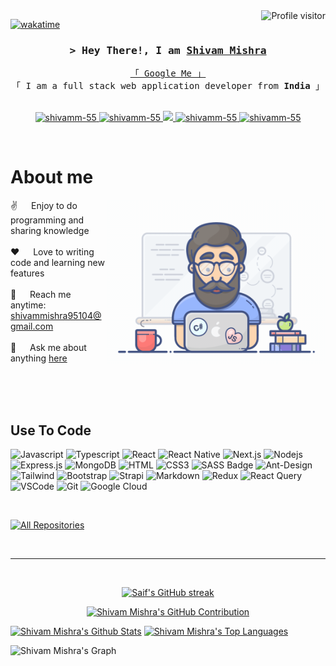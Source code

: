 <a href="https://komarev.com/ghpvc/?username=shivamm-55">
  <img align="right" src="https://komarev.com/ghpvc/?username=shivamm-55&label=Visitors&color=0e75b6&style=flat" alt="Profile visitor" />
</a>

<!-- -->
[![wakatime](https://wakatime.com/badge/user/018ddbb1-982e-4cb5-a4fc-484eeb4fda6f.svg)](https://wakatime.com/@018ddbb1-982e-4cb5-a4fc-484eeb4fda6f) 

<!-- Intro  -->
<h3 align="center">
        <samp>&gt; Hey There!, I am
                <b><a target="_blank" href="https://shivamm-55.com">Shivam Mishra</a></b>
        </samp>
</h3>


<p align="center"> 
  <samp>
    <a href="https://www.google.com/search?q=Shivam+Mishra">「 Google Me 」</a>
    <br>
    「 I am a full stack web application developer from <b>India</b> 」
    <br>
    <br>
  </samp>
</p>

<p align="center">
 <a href="https://shivamm-55.com" target="blank">
  <img src="https://img.shields.io/badge/Website-DC143C?style=for-the-badge&logo=medium&logoColor=white" alt="shivamm-55" />
 </a>
 <a href="https://linkedin.com/in/shivam-mishra-x444" target="_blank">
  <img src="https://img.shields.io/badge/LinkedIn-0077B5?style=for-the-badge&logo=linkedin&logoColor=white" alt="shivamm-55"/>
 </a>
 <!-- <a href="https://dev.to/shivamm-55" target="_blank">
  <img src="https://img.shields.io/badge/dev.to-0A0A0A?style=for-the-badge&logo=dev.to&logoColor=white" alt="shivamm-55" />
 </a> -->
 <a href="https://twitter.com/Mr_shiv_444" target="_blank">
  <img src="https://img.shields.io/badge/Twitter-1DA1F2?style=for-the-badge&logo=twitter&logoColor=white" />
 </a>
 <a href="https://instagram.com/shivx_444" target="_blank">
  <img src="https://img.shields.io/badge/Instagram-fe4164?style=for-the-badge&logo=instagram&logoColor=white" alt="shivamm-55" />
 </a> 
 <a href="https://www.facebook.com/profile.php?id=100011315556677" target="_blank">
  <img src="https://img.shields.io/badge/Facebook-20BEFF?&style=for-the-badge&logo=facebook&logoColor=white" alt="shivamm-55"  />
  </a> 
</p>
<br />

<!-- About Section -->
 # About me
 
<p>
 <img align="right" width="350" src="/assets/programmer.gif" alt="Coding gif" />
  
 ✌️ &emsp; Enjoy to do programming and sharing knowledge <br/><br/>
 ❤️ &emsp; Love to writing code and learning new features<br/><br/>
 📧 &emsp; Reach me anytime: shivammishra95104@gmail.com<br/><br/>
 💬 &emsp; Ask me about anything [here](https://github.com/shivamm-55/shivamm-55/issues)

</p>

<br/>
<br/>
<br/>

## Use To Code

![Javascript](https://img.shields.io/badge/Javascript-F0DB4F?style=for-the-badge&labelColor=black&logo=javascript&logoColor=F0DB4F)
![Typescript](https://img.shields.io/badge/Typescript-007acc?style=for-the-badge&labelColor=black&logo=typescript&logoColor=007acc)
![React](https://img.shields.io/badge/-React-61DBFB?style=for-the-badge&labelColor=black&logo=react&logoColor=61DBFB)
![React Native](https://img.shields.io/badge/React_Native-20232A?style=for-the-badge&logo=react&logoColor=61DAFB)
![Next.js](https://img.shields.io/badge/next.js-000000?style=for-the-badge&logo=nextdotjs&logoColor=white)
![Nodejs](https://img.shields.io/badge/Nodejs-3C873A?style=for-the-badge&labelColor=black&logo=node.js&logoColor=3C873A)
![Express.js](https://img.shields.io/badge/Express.js-000000?style=for-the-badge&logo=express&logoColor=white)
![MongoDB](https://img.shields.io/badge/MongoDB-4EA94B?style=for-the-badge&logo=mongodb&logoColor=white)
![HTML](https://img.shields.io/badge/HTML5-E34F26?style=for-the-badge&logo=html5&logoColor=white)
![CSS3](https://img.shields.io/badge/CSS3-1572B6?style=for-the-badge&logo=css3&logoColor=white)
![SASS Badge](https://img.shields.io/badge/Sass-CC6699?style=for-the-badge&logo=sass&logoColor=white)
![Ant-Design](https://img.shields.io/badge/AntDesign-0170FE?style=for-the-badge&logo=antdesign&logoColor=white)
![Tailwind](https://img.shields.io/badge/Tailwind_CSS-092749?style=for-the-badge&logo=tailwindcss&logoColor=06B6D4&labelColor=000000)
![Bootstrap](https://img.shields.io/badge/Bootstrap-563D7C?style=for-the-badge&logo=bootstrap&logoColor=white)
![Strapi](https://img.shields.io/badge/strapi-2E7EEA?style=for-the-badge&logo=strapi&logoColor=white)
![Markdown](https://img.shields.io/badge/Markdown-000000?style=for-the-badge&logo=markdown&logoColor=white)
![Redux](https://img.shields.io/badge/Redux-593D88?style=for-the-badge&logo=redux&logoColor=white)
![React Query](https://img.shields.io/badge/-React_Query-FF4154?style=for-the-badge&logo=react%20query&logoColor=white)
![VSCode](https://img.shields.io/badge/Visual_Studio-0078d7?style=for-the-badge&logo=visual%20studio&logoColor=white)
![Git](https://img.shields.io/badge/Git-F05032?style=for-the-badge&logo=git&logoColor=white)
![Google Cloud](https://img.shields.io/badge/Google_Cloud-4285F4?style=for-the-badge&logo=google-cloud&logoColor=white)

<br/>
<!--
## Top Open Source -
[![iTasks](https://github-readme-stats.vercel.app/api/pin/?username=shivamm-55&repo=itasks&border_color=7F3FBF&bg_color=0D1117&title_color=C9D1D9&text_color=8B949E&icon_color=7F3FBF)](https://github.com/shivamm-55/itasks)
[![urFolio](https://github-readme-stats.vercel.app/api/pin/?username=shivamm-55&repo=urfolio&border_color=7F3FBF&bg_color=0D1117&title_color=C9D1D9&text_color=8B949E&icon_color=7F3FBF)](https://github.com/shivamm-55/urfolio)
[![Web Projects](https://github-readme-stats.vercel.app/api/pin/?username=shivamm-55&repo=web-projects&border_color=7F3FBF&bg_color=0D1117&title_color=C9D1D9&text_color=8B949E&icon_color=7F3FBF)](https://github.com/shivamm-55/web-projects)
[![Shivam Mishra Readme](https://github-readme-stats.vercel.app/api/pin/?username=shivamm-55&repo=shivamm-55&border_color=7F3FBF&bg_color=0D1117&title_color=C9D1D9&text_color=8B949E&icon_color=7F3FBF)](https://github.com/shivamm-55/shivamm-55)
-->

<p align="left">
  <a href="https://github.com/shivamm-55?tab=repositories" target="_blank"><img alt="All Repositories" title="All Repositories" src="https://img.shields.io/badge/-All%20Repos-2962FF?style=for-the-badge&logo=koding&logoColor=white"/></a>
</p>

<br/>
<hr/>
<br/>

<p align="center">
  <a href="https://github.com/shivamm-55">
    <img src="https://github-readme-streak-stats.herokuapp.com/?user=shivamm-55&theme=radical&border=7F3FBF&background=0D1117" alt="Saif's GitHub streak"/>
  </a>
</p>

<p align="center">
  <a href="https://github.com/shivamm-55">
    <img src="https://github-profile-summary-cards.vercel.app/api/cards/profile-details?username=shivamm-55&theme=radical" alt="Shivam Mishra's GitHub Contribution"/>
  </a>
</p>

<a> 
    <a href="https://github.com/shivamm-55"><img alt="Shivam Mishra's Github Stats" src="https://denvercoder1-github-readme-stats.vercel.app/api?username=shivamm-55&show_icons=true&count_private=true&theme=react&border_color=7F3FBF&bg_color=0D1117&title_color=F85D7F&icon_color=F8D866" height="192px" width="49.5%"/></a>
  <a href="https://github.com/shivamm-55"><img alt="Shivam Mishra's Top Languages" src="https://denvercoder1-github-readme-stats.vercel.app/api/top-langs/?username=shivamm-55&langs_count=8&layout=compact&theme=react&border_color=7F3FBF&bg_color=0D1117&title_color=F85D7F&icon_color=F8D866" height="192px" width="49.5%"/></a>
  <br/>
</a>


![Shivam Mishra's Graph](https://github-readme-activity-graph.vercel.app/graph?username=shivamm-55&custom_title=Shivam%20Mishra's%20GitHub%20Activity%20Graph&bg_color=0D1117&color=7F3FBF&line=7F3FBF&point=7F3FBF&area_color=FFFFFF&title_color=FFFFFF&area=true)
